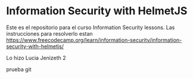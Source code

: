 # Information Security with HelmetJS

Este es el repositorio para el curso Information Security lessons. Las instrucciones para resolverlo estan https://www.freecodecamp.org/learn/information-security/information-security-with-helmetjs/

Lo hizo Lucia Jenizeth 2

prueba git


